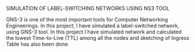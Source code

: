 SIMULATION OF LABEL-SWITCHING NETWORKS USING NS3 TOOL

GNS-3 is one of the most important tools for Computer Networking Engineerings. In this project, I have simulated a label-switched network, using GNS-3 tool. In this project I have simulated network and calculated the lowest Time-to-Live (TTL) among all the nodes and sketching of Ingress Table has also been done.
